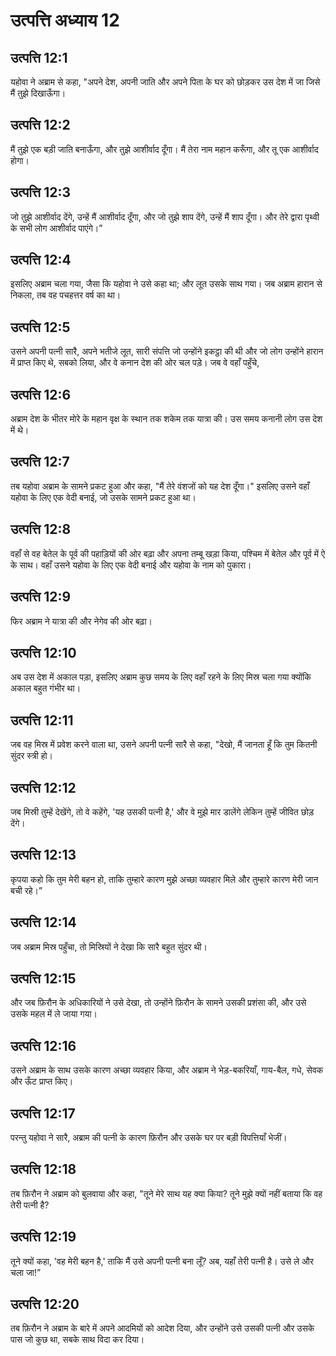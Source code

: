 # उत्पत्ति अध्याय 12

## उत्पत्ति 12:1
यहोवा ने अब्राम से कहा, "अपने देश, अपनी जाति और अपने पिता के घर को छोड़कर उस देश में जा जिसे मैं तुझे दिखाऊँगा।

## उत्पत्ति 12:2
मैं तुझे एक बड़ी जाति बनाऊँगा, और तुझे आशीर्वाद दूँगा। मैं तेरा नाम महान करूँगा, और तू एक आशीर्वाद होगा।

## उत्पत्ति 12:3
जो तुझे आशीर्वाद देंगे, उन्हें मैं आशीर्वाद दूँगा, और जो तुझे शाप देंगे, उन्हें मैं शाप दूँगा। और तेरे द्वारा पृथ्वी के सभी लोग आशीर्वाद पाएंगे।”

## उत्पत्ति 12:4
इसलिए अब्राम चला गया, जैसा कि यहोवा ने उसे कहा था; और लूत उसके साथ गया। जब अब्राम हारान से निकला, तब वह पचहत्तर वर्ष का था।

## उत्पत्ति 12:5
उसने अपनी पत्नी सारै, अपने भतीजे लूत, सारी संपत्ति जो उन्होंने इकट्ठा की थी और जो लोग उन्होंने हारान में प्राप्त किए थे, सबको लिया, और वे कनान देश की ओर चल पड़े। जब वे वहाँ पहुँचे,

## उत्पत्ति 12:6
अब्राम देश के भीतर मोरे के महान वृक्ष के स्थान तक शकेम तक यात्रा की। उस समय कनानी लोग उस देश में थे।

## उत्पत्ति 12:7
तब यहोवा अब्राम के सामने प्रकट हुआ और कहा, "मैं तेरे वंशजों को यह देश दूँगा।" इसलिए उसने वहाँ यहोवा के लिए एक वेदी बनाई, जो उसके सामने प्रकट हुआ था।

## उत्पत्ति 12:8
वहाँ से वह बेतेल के पूर्व की पहाड़ियों की ओर बढ़ा और अपना तम्बू खड़ा किया, पश्चिम में बेतेल और पूर्व में ऐ के साथ। वहाँ उसने यहोवा के लिए एक वेदी बनाई और यहोवा के नाम को पुकारा।

## उत्पत्ति 12:9
फिर अब्राम ने यात्रा की और नेगेव की ओर बढ़ा।

## उत्पत्ति 12:10
अब उस देश में अकाल पड़ा, इसलिए अब्राम कुछ समय के लिए वहाँ रहने के लिए मिस्र चला गया क्योंकि अकाल बहुत गंभीर था।

## उत्पत्ति 12:11
जब वह मिस्र में प्रवेश करने वाला था, उसने अपनी पत्नी सारै से कहा, "देखो, मैं जानता हूँ कि तुम कितनी सुंदर स्त्री हो।

## उत्पत्ति 12:12
जब मिस्री तुम्हें देखेंगे, तो वे कहेंगे, 'यह उसकी पत्नी है,' और वे मुझे मार डालेंगे लेकिन तुम्हें जीवित छोड़ देंगे।

## उत्पत्ति 12:13
कृपया कहो कि तुम मेरी बहन हो, ताकि तुम्हारे कारण मुझे अच्छा व्यवहार मिले और तुम्हारे कारण मेरी जान बची रहे।”

## उत्पत्ति 12:14
जब अब्राम मिस्र पहुँचा, तो मिस्रियों ने देखा कि सारै बहुत सुंदर थी।

## उत्पत्ति 12:15
और जब फ़िरौन के अधिकारियों ने उसे देखा, तो उन्होंने फ़िरौन के सामने उसकी प्रशंसा की, और उसे उसके महल में ले जाया गया।

## उत्पत्ति 12:16
उसने अब्राम के साथ उसके कारण अच्छा व्यवहार किया, और अब्राम ने भेड़-बकरियाँ, गाय-बैल, गधे, सेवक और ऊँट प्राप्त किए।

## उत्पत्ति 12:17
परन्तु यहोवा ने सारै, अब्राम की पत्नी के कारण फ़िरौन और उसके घर पर बड़ी विपत्तियाँ भेजीं।

## उत्पत्ति 12:18
तब फ़िरौन ने अब्राम को बुलवाया और कहा, "तूने मेरे साथ यह क्या किया? तूने मुझे क्यों नहीं बताया कि वह तेरी पत्नी है?

## उत्पत्ति 12:19
तूने क्यों कहा, 'वह मेरी बहन है,' ताकि मैं उसे अपनी पत्नी बना लूँ? अब, यहाँ तेरी पत्नी है। उसे ले और चला जा!”

## उत्पत्ति 12:20
तब फ़िरौन ने अब्राम के बारे में अपने आदमियों को आदेश दिया, और उन्होंने उसे उसकी पत्नी और उसके पास जो कुछ था, सबके साथ विदा कर दिया।
